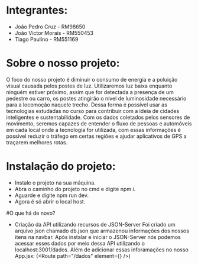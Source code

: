 # Integrantes:
- João Pedro Cruz - RM98650
- João Victor Morais - RM550453
- Tiago Paulino - RM551169

# Sobre o nosso projeto:  
O foco do nosso projeto é diminuir o consumo de energia e a poluição visual causada pelos postes de luz.
Utilizaremos luz baixa enquanto ninguém estiver próximo, assim que for detectada a presença de um pedestre ou carro,
os postes atingirão o nível de luminosidade necessário para a locomoção naquele trecho.
Dessa forma é possível usar as tecnologias estudadas no curso para contribuir com a ideia de cidades inteligentes e
sustentabilidade. Com os dados coletados pelos sensores de movimento, seremos capazes de entender o fluxo de pessoas e
automóveis em cada local onde a tecnologia for utilizada, com essas informações é possível reduzir o tráfego em certas
regiões e ajudar aplicativos de GPS a traçarem melhores rotas.

# Instalação do projeto:
- Instale o projeto na sua máquina.
- Abra o caminho do projeto no cmd e digite npm i.
- Aguarde e digite npm run dev.
- Agora é só abrir o local host.

#O que há de novo?
- Criação da API utilizando recursos de JSON-Server
  Foi criado um arquivo json chamado db.json que armazenou informações dos nossos itens na navbar. Após instalar e
  iniciar o JSON-Server nós podemos acessar esses dados por meio dessa API utilizando o localhost:3001/dados. Além de
  adicionar essas inforamações no nosso App.jsx: (<Route path="/dados" element={<DadosComponentes />} />)
